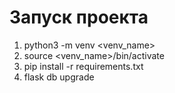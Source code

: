 # Запуск проекта

1. python3 -m venv <venv_name>
2. source <venv_name>/bin/activate
3. pip install -r requirements.txt
4. flask db upgrade
